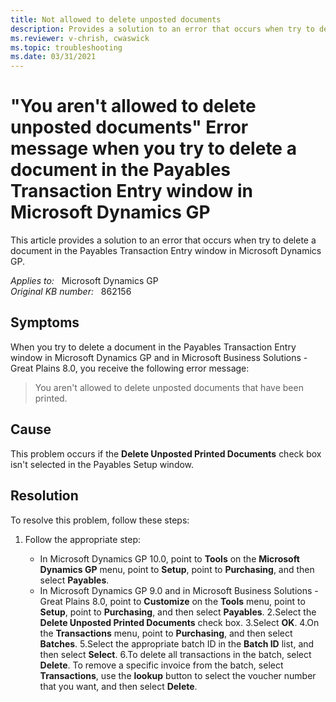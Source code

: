 ```yaml
---
title: Not allowed to delete unposted documents
description: Provides a solution to an error that occurs when try to delete a document in the Payables Transaction Entry window in Microsoft Dynamics GP.
ms.reviewer: v-chrish, cwaswick
ms.topic: troubleshooting
ms.date: 03/31/2021
---
```

# "You aren't allowed to delete unposted documents" Error message when you try to delete a document in the Payables Transaction Entry window in Microsoft Dynamics GP

This article provides a solution to an error that occurs when try to delete a document in the Payables Transaction Entry window in Microsoft Dynamics GP.

_Applies to:_ &nbsp; Microsoft Dynamics GP  
_Original KB number:_ &nbsp; 862156

## Symptoms

When you try to delete a document in the Payables Transaction Entry window in Microsoft Dynamics GP and in Microsoft Business Solutions - Great Plains 8.0, you receive the following error message:

> You aren't allowed to delete unposted documents that have been printed.

## Cause

This problem occurs if the **Delete Unposted Printed Documents** check box isn't selected in the Payables Setup window.

## Resolution

To resolve this problem, follow these steps:

1. Follow the appropriate step:

    - In Microsoft Dynamics GP 10.0, point to **Tools** on the **Microsoft Dynamics GP** menu, point to **Setup**, point to **Purchasing**, and then select **Payables**.
    - In Microsoft Dynamics GP 9.0 and in Microsoft Business Solutions - Great Plains 8.0, point to **Customize** on the **Tools** menu, point to **Setup**, point to **Purchasing**, and then select **Payables**.
2.Select the **Delete Unposted Printed Documents** check box.
3.Select **OK**.
4.On the **Transactions** menu, point to **Purchasing**, and then select **Batches**.
5.Select the appropriate batch ID in the **Batch ID** list, and then select **Select**.
6.To delete all transactions in the batch, select **Delete**. To remove a specific invoice from the batch, select **Transactions**, use the **lookup** button to select the voucher number that you want, and then select **Delete**.
